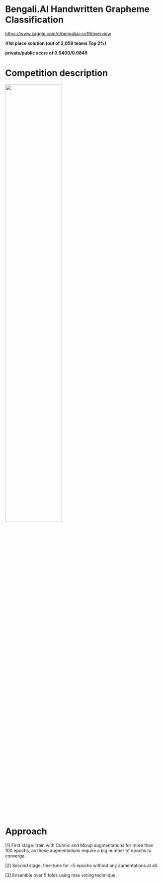 
# Bengali.AI Handwritten Grapheme Classification
https://www.kaggle.com/c/bengaliai-cv19/overview

**41st place solution (out of 2,059 teams Top 2%)**

**private/public score of 0.9400/0.9849**

# Competition description
<img src="https://www.googleapis.com/download/storage/v1/b/kaggle-user-content/o/inbox%2F1095143%2Fa9a48686e3f385d9456b59bf2035594c%2Fdesc.png?generation=1576531903599785&alt=media" width="60%" height="60%" align="center">

# Approach

[1] First stage: train with Cutmix and Mixup augmentations for more than 100 epochs, as these augmentations require a big number of epochs to converge.

[2] Second stage: fine-tune for ~5 epochs without any aumentations at all.

[3] Ensemble over 5 folds using max voting technique.

